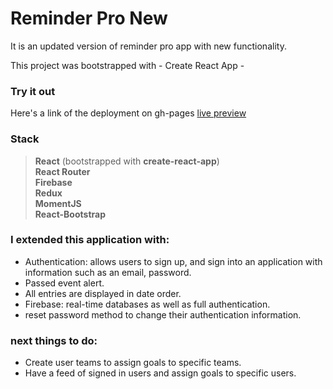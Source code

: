 # Reminder Pro New 
It is an updated version of reminder pro app with new functionality.

This project was bootstrapped with - Create React App -

### Try it out
Here's a link of the deployment on gh-pages [live preview](https://bewpage.github.io/reminder-pro/)

### Stack
> **React**  (bootstrapped with **create-react-app**)  
> **React Router**  
> **Firebase**  
> **Redux**  
> **MomentJS**  
> **React-Bootstrap**   

### I extended this application with:
- Authentication: allows users to sign up, and sign into an application with information such as an email, password.
- Passed event alert.
- All entries are displayed in date order.
- Firebase: real-time databases as well as full authentication.
- reset password method to change their authentication information.
### next things to do:
- Create user teams to assign goals to specific teams.
- Have a feed of signed in users and assign goals to specific users.
